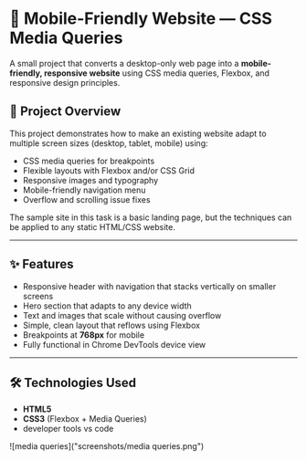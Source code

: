 # 📱 Mobile-Friendly Website — CSS Media Queries

A small project that converts a desktop-only web page into a **mobile-friendly, responsive website** using CSS media queries, Flexbox, and responsive design principles.

## 🔖 Project Overview

This project demonstrates how to make an existing website adapt to multiple screen sizes (desktop, tablet, mobile) using:

- CSS media queries for breakpoints
- Flexible layouts with Flexbox and/or CSS Grid
- Responsive images and typography
- Mobile-friendly navigation menu
- Overflow and scrolling issue fixes

The sample site in this task is a basic landing page, but the techniques can be applied to any static HTML/CSS website.

---

## ✨ Features

- Responsive header with navigation that stacks vertically on smaller screens
- Hero section that adapts to any device width
- Text and images that scale without causing overflow
- Simple, clean layout that reflows using Flexbox
- Breakpoints at **768px** for mobile
- Fully functional in Chrome DevTools device view

---

## 🛠 Technologies Used

- **HTML5**
- **CSS3** (Flexbox + Media Queries)
- developer tools vs code 


![media queries]("screenshots/media queries.png")
